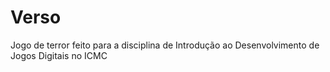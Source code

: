 # Verso

Jogo de terror feito para a disciplina de Introdução ao Desenvolvimento de Jogos Digitais no ICMC

